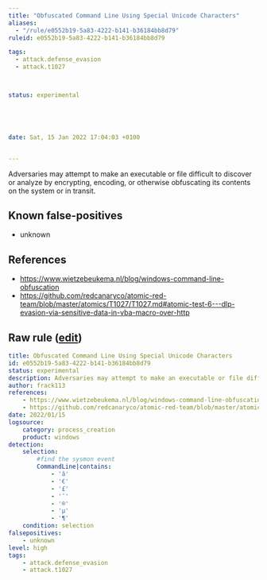 ```yaml
---
title: "Obfuscated Command Line Using Special Unicode Characters"
aliases:
  - "/rule/e0552b19-5a83-4222-b141-b36184bb8d79"
ruleid: e0552b19-5a83-4222-b141-b36184bb8d79

tags:
  - attack.defense_evasion
  - attack.t1027



status: experimental





date: Sat, 15 Jan 2022 17:04:03 +0100


---
```


Adversaries may attempt to make an executable or file difficult to discover or analyze by encrypting, encoding, or otherwise obfuscating its contents on the system or in transit.

<!--more-->


## Known false-positives

* unknown



## References

* https://www.wietzebeukema.nl/blog/windows-command-line-obfuscation
* https://github.com/redcanaryco/atomic-red-team/blob/master/atomics/T1027/T1027.md#atomic-test-6---dlp-evasion-via-sensitive-data-in-vba-macro-over-http


## Raw rule ([edit](https://github.com/SigmaHQ/sigma/edit/master/rules/windows/process_creation/proc_creation_win_susp_char_in_cmd.yml))
```yaml
title: Obfuscated Command Line Using Special Unicode Characters
id: e0552b19-5a83-4222-b141-b36184bb8d79
status: experimental
description: Adversaries may attempt to make an executable or file difficult to discover or analyze by encrypting, encoding, or otherwise obfuscating its contents on the system or in transit. 
author: frack113
references:
    - https://www.wietzebeukema.nl/blog/windows-command-line-obfuscation
    - https://github.com/redcanaryco/atomic-red-team/blob/master/atomics/T1027/T1027.md#atomic-test-6---dlp-evasion-via-sensitive-data-in-vba-macro-over-http
date: 2022/01/15
logsource:
    category: process_creation
    product: windows
detection:
    selection:
        #find the sysmon event
        CommandLine|contains: 
            - 'â'
            - '€'
            - '£'
            - '¯'
            - '®'
            - 'µ'
            - '¶'
    condition: selection
falsepositives:
    - unknown
level: high
tags:
    - attack.defense_evasion
    - attack.t1027
```
